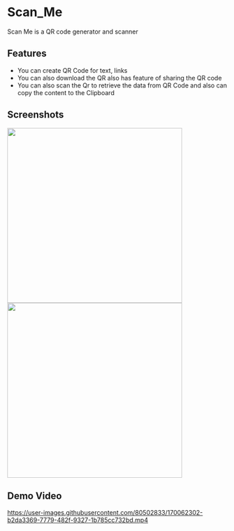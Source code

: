 # Scan_Me
Scan Me is a QR code generator and scanner

## Features  
- You can create QR Code for text, links
- You can also download the QR also has feature of sharing the QR code
- You can also scan the Qr to retrieve the data from QR Code and also can copy the content to the Clipboard

## Screenshots
<!-- ![Screenshot_20220524_193620](https://user-images.githubusercontent.com/80502833/170060522-4fcfbb28-f3a0-4d9e-b6e2-f5bec66a3fdc.jpg)
![Screenshot_20220524_193629](https://user-images.githubusercontent.com/80502833/170061261-e3008a8e-a4e5-40ad-909e-a18890bf8157.jpg) -->

<div>
  <img src="https://user-images.githubusercontent.com/80502833/170060522-4fcfbb28-f3a0-4d9e-b6e2-f5bec66a3fdc.jpg" width="400px"</img> 
    <img src="https://user-images.githubusercontent.com/80502833/170061261-e3008a8e-a4e5-40ad-909e-a18890bf8157.jpg" width="400px"</img>
  </div>
  
  ## Demo Video
  



https://user-images.githubusercontent.com/80502833/170062302-b2da3369-7779-482f-9327-1b785cc732bd.mp4

